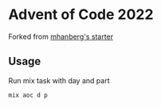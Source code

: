 # Advent of Code 2022

Forked from [mhanberg's starter](https://github.com/mhanberg/advent-of-code-elixir-starter)
## Usage

Run mix task with day and part

```bash
mix aoc d p
```
